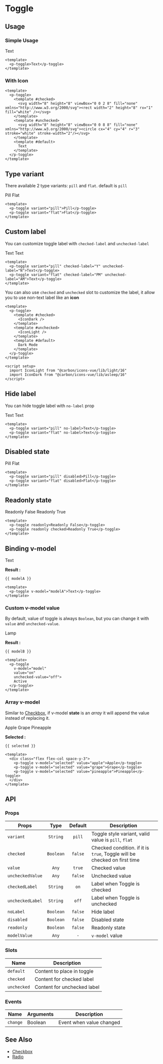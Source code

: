 <script setup>
  import pToggle from "./Toggle.vue"
  import IconLight from "@carbon/icons-vue/lib/light/16"
  import IconDark from "@carbon/icons-vue/lib/asleep/16"
  import { ref } from "vue-demi"
  import { useDark } from '@vueuse/core'

  const modelA   = ref(false)
  const modelB   = ref('off')
  const isDark   = useDark()
  const selected = ref([])
</script>

# Toggle

## Usage

### Simple Usage
<preview>
  <p-toggle>Text</p-toggle>
</preview>

```vue
<template>
  <p-toggle>Text</p-toggle>
</template>
```

### With Icon

<preview>
  <p-toggle>
    <template #checked>
      <svg width="8" height="8" viewBox="0 0 2 8" fill="none" xmlns="http://www.w3.org/2000/svg"><rect width="2" height="8" rx="1" fill="white" /></svg>
    </template>
    <template #unchecked>
      <svg width="8" height="8" viewBox="0 0 8 8" fill="none" xmlns="http://www.w3.org/2000/svg"><circle cx="4" cy="4" r="3" stroke="white" stroke-width="2"/></svg>
    </template>
    <template #default>
      Text
    </template>
  </p-toggle>
</preview>

```vue
<template>
  <p-toggle>
    <template #checked>
      <svg width="8" height="8" viewBox="0 0 2 8" fill="none" xmlns="http://www.w3.org/2000/svg"><rect width="2" height="8" rx="1" fill="white" /></svg>
    </template>
    <template #unchecked>
      <svg width="8" height="8" viewBox="0 0 8 8" fill="none" xmlns="http://www.w3.org/2000/svg"><circle cx="4" cy="4" r="3" stroke="white" stroke-width="2"/></svg>
    </template>
    <template #default>
      Text
    </template>
  </p-toggle>
</template>
```

## Type variant

There available 2 type variants: `pill` and `flat`. default is `pill`

<preview class="flex-col items-center space-y-3">
  <p-toggle variant="pill">Pill</p-toggle>
  <p-toggle variant="flat">Flat</p-toggle>
</preview>

```vue
<template>
  <p-toggle variant="pill">Pill</p-toggle>
  <p-toggle variant="flat">Flat</p-toggle>
</template>
```

## Custom label

You can customize toggle label with `checked-label` and `unchecked-label`

<preview class="flex-col items-center space-y-3">
  <p-toggle variant="pill" checked-label="Y" unchecked-label="N">Text</p-toggle>
  <p-toggle variant="flat" checked-label="PM" unchecked-label="AM">Text</p-toggle>
</preview>

```vue
<template>
  <p-toggle variant="pill" checked-label="Y" unchecked-label="N">Text</p-toggle>
  <p-toggle variant="flat" checked-label="PM" unchecked-label="AM">Text</p-toggle>
</template>
```

You can also use `checked` and `unchecked` slot to customize the label, it allow you to use non-text label like an **icon**

<preview class="flex-col items-center space-y-3">
  <p-toggle v-model="isDark">
    <template #checked>
      <IconDark />
    </template>
    <template #unchecked>
      <IconLight />
    </template>
    <template #default>
      Dark Mode
    </template>
  </p-toggle>
</preview>

```vue
<template>
  <p-toggle>
    <template #checked>
      <IconDark />
    </template>
    <template #unchecked>
      <IconLight />
    </template>
    <template #default>
      Dark Mode
    </template>
  </p-toggle>
</template>

<script setup>
  import IconLight from "@carbon/icons-vue/lib/light/16"
  import IconDark from "@carbon/icons-vue/lib/asleep/16"
</script>
```

## Hide label

You can hide toggle label with `no-label` prop

<preview class="flex-col items-center space-y-3">
  <p-toggle variant="pill" no-label>Text</p-toggle>
  <p-toggle variant="flat" no-label>Text</p-toggle>
</preview>

```vue
<template>
  <p-toggle variant="pill" no-label>Text</p-toggle>
  <p-toggle variant="flat" no-label>Text</p-toggle>
</template>
```

## Disabled state

<preview class="flex-col items-center space-y-3">
  <p-toggle variant="pill" disabled>Pill</p-toggle>
  <p-toggle variant="flat" disabled>Flat</p-toggle>
</preview>

```vue
<template>
  <p-toggle variant="pill" disabled>Pill</p-toggle>
  <p-toggle variant="flat" disabled>Flat</p-toggle>
</template>
```

## Readonly state

<preview class="flex-col items-center space-y-3">
  <p-toggle readonly>Readonly False</p-toggle>
  <p-toggle readonly checked>Readonly True</p-toggle>
</preview>

```vue
<template>
  <p-toggle readonly>Readonly False</p-toggle>
  <p-toggle readonly checked>Readonly True</p-toggle>
</template>
```

## Binding v-model

<preview class="flex-col items-center space-y-3">
  <p-toggle v-model="modelA">Text</p-toggle>
</preview>

**Result :**

<pre><code>{{ modelA }}</code></pre>

```vue
<template>
  <p-toggle v-model="modelA">Text</p-toggle>
</template>
```

### Custom v-model value

By default, value of toggle is always `Boolean`, but you can change it with `value` and `unchecked-value`.

<preview class="flex-col items-center space-y-3">
  <p-toggle v-model="modelB" value="on" unchecked-value="off">Lamp</p-toggle>
</preview>

**Result :**

<pre><code>{{ modelB }}</code></pre>

```vue
<template>
  <p-toggle
    v-model="model"
    value="on"
    unchecked-value="off">
    Active
  </p-toggle>
</template>
```

### Array v-model

Similar to [Checkbox](/components/checkbox/index), if v-model **state** is an *array* it will append the value instead of replacing it.

<preview class="flex-col items-center">
  <div class="flex flex-col space-y-3">
    <p-toggle v-model="selected" value="apple">Apple</p-toggle>
    <p-toggle v-model="selected" value="grape">Grape</p-toggle>
    <p-toggle v-model="selected" value="pineapple">Pineapple</p-toggle>
  </div>
</preview>

**Selected :**

<pre class="whitespace-normal"><code>{{ selected }}</code></pre>

```vue
<template>
  <div class="flex flex-col space-y-3">
    <p-toggle v-model="selected" value="apple">Apple</p-toggle>
    <p-toggle v-model="selected" value="grape">Grape</p-toggle>
    <p-toggle v-model="selected" value="pineapple">Pineapple</p-toggle>
  </div>
</template>
```

## API

### Props

| Props            |   Type    | Default | Description                                                              |
|------------------|:---------:|:-------:|--------------------------------------------------------------------------|
| `variant`        | `String`  | `pill`  | Toggle style variant, valid value is `pill`, `flat`                      |
| `checked`        | `Boolean` | `false` | Checked condition. if it is `true`, Toggle will be checked on first time |
| `value`          |   `Any`   | `true`  | Checked value                                                            |
| `uncheckedValue` |   `Any`   | `false` | Unchecked value                                                          |
| `checkedLabel`   | `String`  |  `on`   | Label when Toggle is checked                                             |
| `uncheckedLabel` | `String`  |  `off`  | Label when Toggle is unchecked                                           |
| `noLabel`        | `Boolean` | `false` | Hide label                                                               |
| `disabled`       | `Boolean` | `false` | Disabled state                                                           |
| `readonly`       | `Boolean` | `false` | Readonly state                                                           |
| `modelValue`     |   `Any`   |   `-`   | `v-model` value                                                          |

### Slots

| Name        | Description                 |
|-------------|-----------------------------|
| `default`   | Content to place in toggle  |
| `checked`   | Content for checked label   |
| `unchecked` | Content for unchecked label |

### Events

| Name     | Arguments | Description              |
|----------|-----------|--------------------------|
| `change` | Boolean   | Event when value changed |

## See Also
- [Checkbox](/components/checkbox/index)
- [Radio](/components/radio/index)
